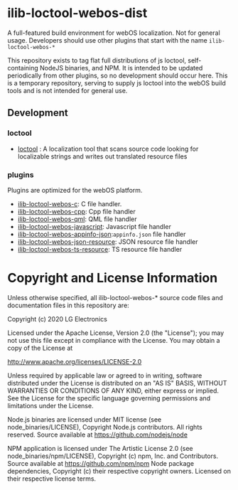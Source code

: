 # ilib-loctool-webos-dist
A full-featured build environment for webOS localization.
Not for general usage. Developers should use other plugins that start with the name  `ilib-loctool-webos-*`

This repository exists to tag flat full distributions of js loctool, self-containing NodeJS binaries, and NPM. It is intended to be updated periodically from other plugins, so no development should occur here. This is a temporary repository, serving to supply js loctool into the webOS build tools and is not intended for general use.

## Development
### loctool
* [loctool](https://github.com/iLib-js/loctool) : A localization tool that scans source code looking for localizable strings and writes out translated resource files
### plugins
Plugins are optimized for the webOS platform.
* [ilib-loctool-webos-c](https://github.com/iLib-js/ilib-loctool-webos-c): C file handler.
* [ilib-loctool-webos-cpp](https://github.com/iLib-js/ilib-loctool-webos-cpp): Cpp file handler
* [ilib-loctool-webos-qml](https://github.com/iLib-js/ilib-loctool-webos-qml): QML file handler
* [ilib-loctool-webos-javascript](https://github.com/iLib-js/ilib-loctool-webos-javascript): Javascript file handler
* [ilib-loctool-webos-appinfo-json](https://github.com/iLib-js/ilib-loctool-webos-appinfo-json):`appinfo.json` file handler
* [ilib-loctool-webos-json-resource](https://github.com/iLib-js/ilib-loctool-webos-json-resource): JSON resource file handler
* [ilib-loctool-webos-ts-resource](https://github.com/iLib-js/ilib-loctool-webos-ts-resource): TS resource file handler


# Copyright and License Information
Unless otherwise specified, all ilib-loctool-webos-* source code files and documentation files in this repository are:

Copyright (c) 2020 LG Electronics

Licensed under the Apache License, Version 2.0 (the "License"); you may not use this file except in compliance with the License. You may obtain a copy of the License at

http://www.apache.org/licenses/LICENSE-2.0

Unless required by applicable law or agreed to in writing, software distributed under the License is distributed on an "AS IS" BASIS, WITHOUT WARRANTIES OR CONDITIONS OF ANY KIND, either express or implied. See the License for the specific language governing permissions and limitations under the License.


Node.js binaries are licensed under MIT license (see node_binaries/LICENSE), Copyright Node.js contributors. All rights reserved. Source available at https://github.com/nodejs/node

NPM application is licensed under The Artistic License 2.0 (see node_binaries/npm/LICENSE), Copyright (c) npm, Inc. and Contributors. Source available at https://github.com/npm/npm Node package dependencies, Copyright (c) their respective copyright owners. Licensed on their respective license terms.